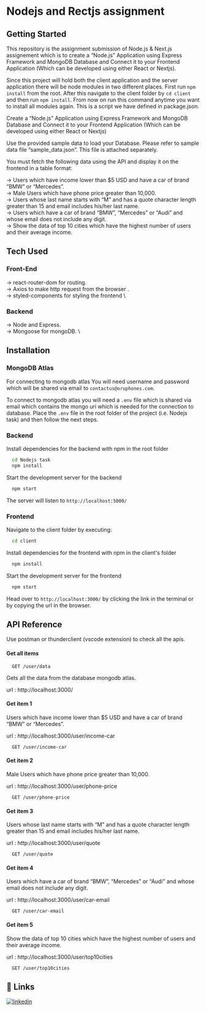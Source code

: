 # Nodejs and Rectjs assignment

## Getting Started

This repository is the assignment submission of Node.js & Next.js assignement which is to create a “Node.js” Application using Express Framework and MongoDB Database and Connect it to your Frontend Application (Which can be developed using either React or Nextjs).

Since this project will hold both the client application and the server application there will be node modules in two different places. First run `npm install` from the root. After this navigate to the client folder by `cd client` and then run `npm install`. From now on run this command anytime you want to install all modules again. This is a script we have defined in package.json.

Create a “Node.js” Application using Express Framework and MongoDB Database and Connect it to your Frontend Application (Which can be developed using either React or Nextjs)

Use the provided sample data to load your Database. Please refer to sample data file “sample_data.json”. This file is attached separately.

You must fetch the following data using the API and display it on the frontend in a table format:

-> Users which have income lower than $5 USD and have a car of brand “BMW” or “Mercedes”.\
-> Male Users which have phone price greater than 10,000.\
-> Users whose last name starts with “M” and has a quote character length greater than 15 and email includes his/her last name.\
-> Users which have a car of brand “BMW”, “Mercedes” or “Audi” and whose email does not include any digit.\
-> Show the data of top 10 cities which have the highest number of users and their average income.

## Tech Used

### Front-End

-> react-router-dom for routing. \
 -> Axios to make http request from the browser . \
 -> styled-components for styling the frontend \

### Backend

-> Node and Express. \
 -> Mongoose for mongoDB. \

## Installation

### MongoDB Atlas

For connecting to mongodb atlas You will need username and password which will be shared via email to `contactus@oruphones.com`.

To connect to mongodb atlas you will need a `.env` file which is shared via email which contains the mongo uri which is needed for the connection to database. Place the `.env` file in the root folder of the project (i.e. Nodejs task) and then follow the next steps.

### Backend

Install dependencies for the backend with npm in the root folder

```bash
  cd Nodejs task
  npm install
```

Start the development server for the backend

```bash
  npm start
```

The server will listen to `http://localhost:5000/`

### Frontend

Navigate to the client folder by executing:

```bash
  cd client
```

Install dependencies for the frontend with npm in the client's folder

```bash
  npm install
```

Start the development server for the frontend

```bash
  npm start
```

Head over to `http://localhost:3000/` by clicking the link in the terminal or by copying the url in the browser.

## API Reference

Use postman or thunderclient (vscode extension) to check all the apis.

#### Get all items

```http
  GET /user/data
```

Gets all the data from the database mongodb atlas.

url : http://localhost:3000/

#### Get item 1

Users which have income lower than $5 USD and have a car of brand “BMW” or “Mercedes”.

url : http://localhost:3000/user/income-car

```http
  GET /user/income-car
```

#### Get item 2

Male Users which have phone price greater than 10,000.

url : http://localhost:3000/user/phone-price

```http
  GET /user/phone-price
```

#### Get item 3

Users whose last name starts with “M” and has a quote character length greater than 15 and email includes his/her last name.

url : http://localhost:3000/user/quote

```http
  GET /user/quote
```

#### Get item 4

Users which have a car of brand “BMW”, “Mercedes” or “Audi” and whose email does not include any digit.

url : http://localhost:3000/user/car-email

```http
  GET /user/car-email
```

#### Get item 5

Show the data of top 10 cities which have the highest number of users and their average income.

url : http://localhost:3000/user/top10cities

```http
  GET /user/top10cities
```

## 🔗 Links

[![linkedin](https://img.shields.io/badge/linkedin-0A66C2?style=for-the-badge&logo=linkedin&logoColor=white)](https://www.linkedin.com/in/pratish-ninawe-6199b2220/)
